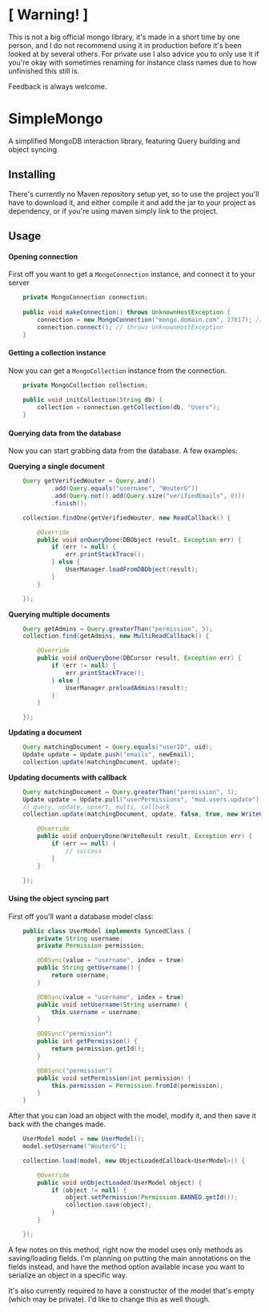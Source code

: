 # [ Warning! ]

This is not a big official mongo library, it's made in a short time by one person, 
and I do not recommend using it in production before it's been looked at by several others. 
For private use I also advice you to only use it if you're okay with sometimes renaming 
for instance class names due to how unfinished this still is.

Feedback is always welcome.


# SimpleMongo
A simplified MongoDB interaction library, featuring Query building and object syncing

## Installing
There's currently no Maven repository setup yet, so to use the project you'll have to download it, and either compile it and add the jar to your project as dependency, or if you're using maven simply link to the project.

## Usage

#### Opening connection
First off you want to get a `MongoConnection` instance, and connect it to your server
```java
    private MongoConnection connection;
    
    public void makeConnection() throws UnknownHostException {
        connection = new MongoConnection("mongo.domain.com", 27017); // defaults to "localhost" and 27017
        connection.connect(); // throws UnknownHostException
    }
```

#### Getting a collection instance
Now you can get a `MongoCollection` instance from the connection.
```java
    private MongoCollection collection;
    
    public void initCollection(String db) {
        collection = connection.getCollection(db, "Users");
    }
```

#### Querying data from the database
Now you can start grabbing data from the database. A few examples:

**Querying a single document**
```java
    Query getVerifiedWouter = Query.and()
            .add(Query.equals("username", "WouterG"))
            .add(Query.not().add(Query.size("verifiedEmails", 0)))
            .finish();

    collection.findOne(getVerifiedWouter, new ReadCallback() {

        @Override
        public void onQueryDone(DBObject result, Exception err) {
            if (err != null) {
                err.printStackTrace();
            } else {
                UserManager.loadFromDBObject(result);
            }
        }

    });
```

**Querying multiple documents**
```java
    Query getAdmins = Query.greaterThan("permission", 5);
    collection.find(getAdmins, new MultiReadCallback() {

        @Override
        public void onQueryDone(DBCursor result, Exception err) {
            if (err != null) {
                err.printStackTrace();
            } else {
                UserManager.preloadAdmins(result);
            }
        }

    });
```

**Updating a document**
```java
    Query matchingDocument = Query.equals("userID", uid);
    Update update = Update.push("emails", newEmail);
    collection.update(matchingDocument, update);
```

**Updating documents with callback**
```java
    Query matchingDocument = Query.greaterThan("permission", 3);
    Update update = Update.pull("userPermissions", "mod.users.update");
    // query, update, upsert, multi, callback
    collection.update(matchingDocument, update, false, true, new WriteCallback() {

        @Override
        public void onQueryDone(WriteResult result, Exception err) {
            if (err == null) {
                // success
            }
        }

    });
```

#### Using the object syncing part
First off you'll want a database model class:
```java
    public class UserModel implements SyncedClass {
        private String username;
        private Permission permission;

        @DBSync(value = "username", index = true)
        public String getUsername() {
            return username;
        }

        @DBSync(value = "username", index = true)
        public void setUsername(String username) {
            this.username = username;
        }

        @DBSync("permission")
        public int getPermission() {
            return permission.getId();
        }

        @DBSync("permission")
        public void setPermission(int permission) {
            this.permission = Permission.fromId(permission);
        }
    }
```

After that you can load an object with the model, modify it, and then save it back with the changes made.
```java
    UserModel model = new UserModel();
    model.setUsername("WouterG");

    collection.load(model, new ObjectLoadedCallback<UserModel>() {

        @Override
        public void onObjectLoaded(UserModel object) {
            if (object != null) {
                object.setPermission(Permission.BANNED.getId());
                collection.save(object);
            }
        }

    });
```

A few notes on this method, right now the model uses only methods as saving/loading fields. I'm planning on putting the main annotations on the fields instead, and have the method option available incase you want to serialize an object in a specific way.

It's also currently required to have a constructor of the model that's empty (which may be private). I'd like to change this as well though.
